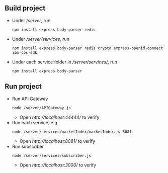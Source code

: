 ## Build project

* Under */server*, run
    ```
    npm install express body-parser redis
    ```
* Under */server/services*, run
    ```
    npm install express body-parser redis crypto express-openid-connect ibm-cos-sdk
    ```
* Under each service folder in */server/services/*, run
    ```
    npm install express body-parser
    ```


## Run project

* Run API Gateway
    ```
    node /server/APIGateway.js
    ```
    * Open *http://localhost:44444/* to verify
* Run each service, e.g.
    ```
    node /server/services/marketIndex/marketIndex.js 8081
    ```
    * Open *http://localhost:8081/* to verify
* Run subscriber
    ```
    node /server/services/subscriber.js
    ```
    * Open *http://localhost:3000/* to verify
